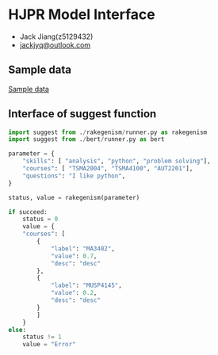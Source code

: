 # HJPR Model Interface

- Jack Jiang(z5129432)
- jackjyq@outlook.com

## Sample data

[Sample data](https://github.com/unsw-cse-comp3900-9900/capstone-project-hjpr/tree/master/backend/hjprdump/sample_data)

## Interface of suggest function

```python
import suggest from ./rakegenism/runner.py as rakegenism
import suggest from ./bert/runner.py as bert

parameter = {
    "skills": [ "analysis", "python", "problem solving"],
    "courses": [ "TSMA2004", "TSMA4100", "AUT2201"],
    "questions": "I like python",
}

status, value = rakegenism(parameter)

if succeed:
    status = 0
    value = {
    "courses": [
        {
            "label": "MA3402",
            "value": 0.7,
            "desc": "desc"
        },
        {
            "label": "MUSP4145",
            "value": 0.2,
            "desc": "desc"
        }
        ]
    }
else:
    status != 1
    value = "Error"
```